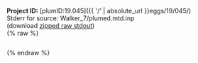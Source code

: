 **Project ID:** [plumID:19.045]({{ '/' | absolute_url }}eggs/19/045/)  
Stderr for source:  Walker_7/plumed.mtd.inp   
(download [zipped raw stdout](plumed.mtd.inp.plumed_master.stdout.txt.zip))  
{% raw %}
<pre>
</pre>
{% endraw %}
